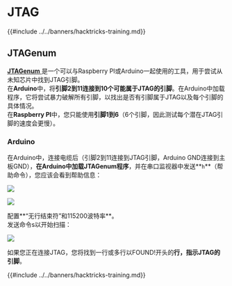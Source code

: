 # JTAG

{{#include ../../banners/hacktricks-training.md}}

## JTAGenum

[**JTAGenum** ](https://github.com/cyphunk/JTAGenum)是一个可以与Raspberry PI或Arduino一起使用的工具，用于尝试从未知芯片中找到JTAG引脚。\
在**Arduino**中，将**引脚2到11连接到10个可能属于JTAG的引脚**。在Arduino中加载程序，它将尝试暴力破解所有引脚，以找出是否有引脚属于JTAG以及每个引脚的具体情况。\
在**Raspberry PI**中，您只能使用**引脚1到6**（6个引脚，因此测试每个潜在JTAG引脚的速度会更慢）。

### Arduino

在Arduino中，连接电缆后（引脚2到11连接到JTAG引脚，Arduino GND连接到主板GND），**在Arduino中加载JTAGenum程序**，并在串口监视器中发送**`h`**（帮助命令），您应该会看到帮助信息：

![](<../../images/image (939).png>)

![](<../../images/image (578).png>)

配置**“无行结束符”和115200波特率**。\
发送命令s以开始扫描：

![](<../../images/image (774).png>)

如果您正在连接JTAG，您将找到一行或多行以FOUND!开头的**行，指示JTAG的引脚**。

{{#include ../../banners/hacktricks-training.md}}
